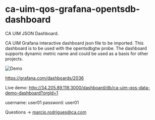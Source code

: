 # ca-uim-qos-grafana-opentsdb-dashboard
CA UIM JSON Dashboard.

CA UIM Grafana interactive dashboard json file to be imported.
This dashboard is to be used with the opentsdbgtw probe.
The dashboard supports dynamic metric name and could be used as a basis for other projects.

![Demo](http://i.imgur.com/LHWzK0q.gif)

https://grafana.com/dashboards/2036

Live demo:
http://34.205.89.118:3000/dashboard/db/ca-uim-qos-data-demo-dashboard?orgId=1

username: user01
password: user01

Questions -> marcio.rodrigues@ca.com
